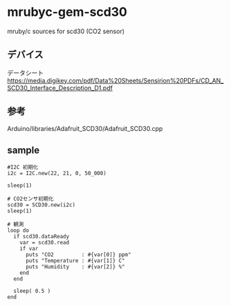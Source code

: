 # mrubyc-gem-scd30
mruby/c sources for scd30 (CO2 sensor)

## デバイス

データシート
https://media.digikey.com/pdf/Data%20Sheets/Sensirion%20PDFs/CD_AN_SCD30_Interface_Description_D1.pdf

## 参考
Arduino/libraries/Adafruit_SCD30/Adafruit_SCD30.cpp

## sample 
```
#I2C 初期化
i2c = I2C.new(22, 21, 0, 50_000)

sleep(1)

# CO2センサ初期化
scd30 = SCD30.new(i2c)
sleep(1)

# 観測
loop do
  if scd30.dataReady
    var = scd30.read
    if var
      puts "CO2         : #{var[0]} ppm"
      puts "Temperature : #{var[1]} C"
      puts "Humidity    : #{var[2]} %"
    end
  end

  sleep( 0.5 )
end
```
